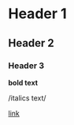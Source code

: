 # Header 1
## Header 2
### Header 3

**bold text**

/italics text/

[link](https://www.twitter.com)
